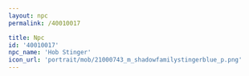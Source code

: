 ```yaml
---
layout: npc
permalink: /40010017

title: Npc
id: '40010017'
npc_name: 'Hob Stinger'
icon_url: 'portrait/mob/21000743_m_shadowfamilystingerblue_p.png'
---
```


